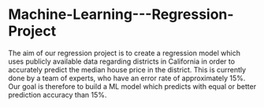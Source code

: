 # Machine-Learning---Regression-Project
The aim of our regression project is to create a regression model which uses publicly  available data regarding districts in California in order to accurately predict the median house  price in the district. This is currently done by a team of experts, who have an error rate of  approximately 15%. Our goal is therefore to build a ML model which predicts with equal or  better prediction accuracy than 15%.
